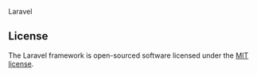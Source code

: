 Laravel

## License

The Laravel framework is open-sourced software licensed under the [MIT license](http://opensource.org/licenses/MIT).
